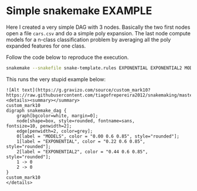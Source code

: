 # Simple snakemake EXAMPLE

Here I created a very simple DAG with 3 nodes.
Basically the two first nodes open a file `cars.csv` and do a simple poly expansion.
The last node compute models for a n-class classification problem by averaging all the poly expanded features for one class.

Follow the code below to reproduce the execution.


```sh
snakemake --snakefile snake-template.rules EXPONENTIAL EXPONENTIAL2 MODELS -f --jobs 2
```

This runs the very stupid example below:

```
![Alt text](https://g.gravizo.com/source/custom_mark10?https://raw.githubusercontent.com/tiagofrepereira2012/snakemaking/master/car_example/README.md)
<details><summary></summary>
custom_mark10
digraph snakemake_dag {
    graph[bgcolor=white, margin=0];
    node[shape=box, style=rounded, fontname=sans,                 fontsize=10, penwidth=2];
    edge[penwidth=2, color=grey];
	0[label = "MODELS", color = "0.00 0.6 0.85", style="rounded"];
	1[label = "EXPONENTIAL", color = "0.22 0.6 0.85", style="rounded"];
	2[label = "EXPONENTIAL2", color = "0.44 0.6 0.85", style="rounded"];
	1 -> 0
	2 -> 0
}
custom_mark10
</details>
```

